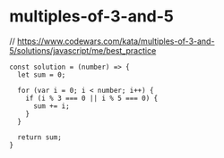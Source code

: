# multiples-of-3-and-5
// https://www.codewars.com/kata/multiples-of-3-and-5/solutions/javascript/me/best_practice


```
const solution = (number) => {
  let sum = 0;

  for (var i = 0; i < number; i++) {
    if (i % 3 === 0 || i % 5 === 0) {
      sum += i;
    }
  }

  return sum;
}
```
